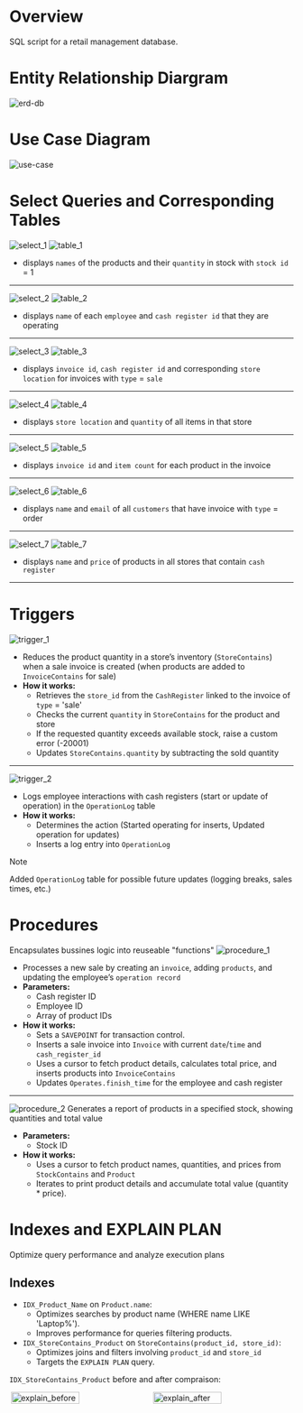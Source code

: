 # Overview
SQL script for a retail management database.

# Entity Relationship Diargram
![erd-db](docs/ids_erd.jpg)

# Use Case Diagram
![use-case](docs/use_case.png)

# Select Queries and Corresponding Tables
![select_1](docs/select_1.png)
![table_1](docs/table_1.png)
- displays `names` of the products and their `quantity` in stock with `stock id` = 1
---
![select_2](docs/select_2.png)
![table_2](docs/table_2.png)
- displays `name` of each `employee` and `cash register id` that they are operating
---
![select_3](docs/select_3.png)
![table_3](docs/table_3.png)
- displays `invoice id`, `cash register id` and corresponding `store location` for invoices with `type` = `sale`
---
![select_4](docs/select_4.png)
![table_4](docs/table_4.png)
- displays `store location` and `quantity` of all items in that store
---
![select_5](docs/select_5.png)
![table_5](docs/table_5.png)
- displays `invoice id` and `item count` for each product in the invoice
---
![select_6](docs/select_6.png)
![table_6](docs/table_6.png)
- displays `name` and `email` of all `customers` that have invoice with `type` = order
---
![select_7](docs/select_7.png)
![table_7](docs/table_7.png)
- displays `name` and `price` of products in all stores that contain `cash register`
---

# Triggers
![trigger_1](docs/trigger_1.png)
- Reduces the product quantity in a store’s inventory (`StoreContains`) when a sale invoice is created (when products are added to `InvoiceContains` for sale)
- **How it works:**
    - Retrieves the `store_id` from the `CashRegister` linked to the invoice of `type` = 'sale'
    - Checks the current `quantity` in `StoreContains` for the product and store
    - If the requested quantity exceeds available stock, raise a custom error (-20001)
    - Updates `StoreContains.quantity` by subtracting the sold quantity
---
![trigger_2](docs/trigger_2.png)
- Logs employee interactions with cash registers (start or update of operation) in the `OperationLog` table
- **How it works:**
    - Determines the action (Started operating for inserts, Updated operation for updates)
    - Inserts a log entry into `OperationLog`

> [!Note]
> Added `OperationLog` table for possible future updates (logging breaks, sales times, etc.)

# Procedures
Encapsulates bussines logic into reuseable "functions"
![procedure_1](docs/procedure_1.png)
- Processes a new sale by creating an `invoice`, adding `products`, and updating the employee’s `operation record`
- **Parameters:**
    - Cash register ID
    - Employee ID
    - Array of product IDs
- **How it works:**
    - Sets a `SAVEPOINT` for transaction control.
    - Inserts a sale invoice into `Invoice` with current `date`/`time` and `cash_register_id`
    - Uses a cursor to fetch product details, calculates total price, and inserts products into `InvoiceContains`
    - Updates `Operates.finish_time` for the employee and cash register
---
![procedure_2](docs/procedure_2.png)
Generates a report of products in a specified stock, showing quantities and total value
- **Parameters:**
    - Stock ID
- **How it works:**
    - Uses a cursor to fetch product names, quantities, and prices from `StockContains` and `Product`
    - Iterates to print product details and accumulate total value (quantity * price).

# Indexes and EXPLAIN PLAN
Optimize query performance and analyze execution plans
## Indexes
- `IDX_Product_Name` on `Product.name`:
    - Optimizes searches by product name (WHERE name LIKE 'Laptop%').
    - Improves performance for queries filtering products.
- `IDX_StoreContains_Product` on `StoreContains(product_id, store_id)`:
    - Optimizes joins and filters involving `product_id` and `store_id`
    - Targets the `EXPLAIN PLAN` query.

`IDX_StoreContains_Product` before and after compraison:
<div style="display: flex; justify-content: space-around;">
  <img src="/docs/explain_before.png" alt="explain_before" width="49%">
  <img src="/docs/explain_after.png" alt="explain_after" width="49%">
</div>